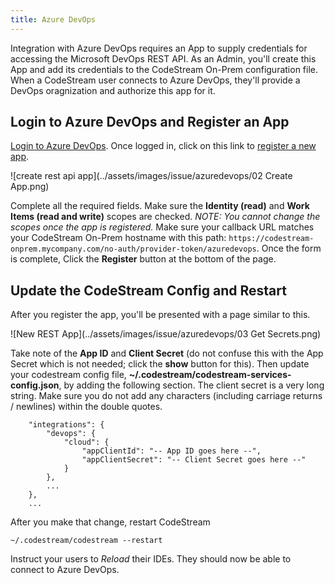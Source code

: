 ```yaml
---
title: Azure DevOps
---
```


Integration with Azure DevOps requires an App to supply credentials for
accessing the Microsoft DevOps REST API. As an Admin, you'll create this App and
add its credentials to the CodeStream On-Prem configuration file. When a
CodeStream user connects to Azure DevOps, they'll provide a DevOps oragnization
and authorize this app for it.


## Login to Azure DevOps and Register an App

[Login to Azure DevOps](https://devops.azure.com). Once logged in, click on this
link to [register a new app](https://app.vsaex.visualstudio.com/app/register).

![create rest api app](../assets/images/issue/azuredevops/02 Create App.png)

Complete all the required fields. Make sure the **Identity (read)** and **Work
Items (read and write)** scopes are checked. _NOTE: You cannot change the scopes
once the app is registered._ Make sure your callback URL matches your CodeStream
On-Prem hostname with this path:
`https://codestream-onprem.mycompany.com/no-auth/provider-token/azuredevops`.
Once the form is complete, Click the **Register** button at the bottom of the
page.

## Update the CodeStream Config and Restart

After you register the app, you'll be presented with a page similar to this.

![New REST App](../assets/images/issue/azuredevops/03 Get Secrets.png)

Take note of the **App ID** and **Client Secret** (do not confuse this with the
App Secret which is not needed; click the **show** button for this). Then update
your codestream config file, **~/.codestream/codestream-services-config.json**,
by adding the following section. The client secret is a very long string. Make
sure you do not add any characters (including carriage returns / newlines)
within the double quotes.

```
	"integrations": {
		"devops": {
			"cloud": {
				"appClientId": "-- App ID goes here --",
				"appClientSecret": "-- Client Secret goes here --"
			}
		},
		...
	},
	...
```

After you make that change, restart CodeStream
```
~/.codestream/codestream --restart
```

Instruct your users to _Reload_ their IDEs. They should now be able to connect
to Azure DevOps.
